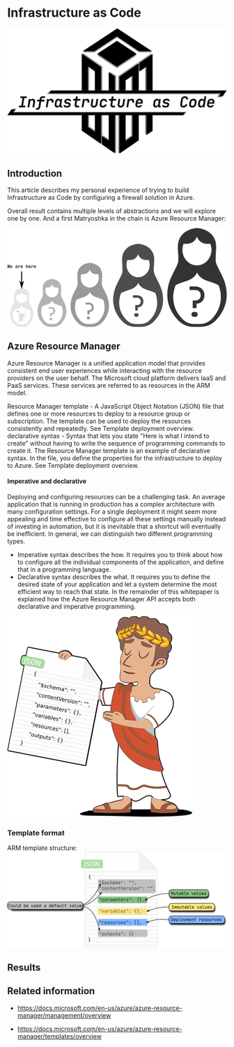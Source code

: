 # Infrastructure as Code 
![](/images/iac/logo_transparent.png)

## Introduction
This article describes my personal experience of trying to build Infrastructure as Code by configuring a firewall solution in Azure.

Overall result contains multiple levels of abstractions and we will explore one by one. And a first Matryoshka in the chain is Azure Resource Manager: 

![](/images/iac/abstraction_00.png)

## Azure Resource Manager

Azure Resource Manager is a unified application model that provides consistent end user experiences while interacting with the resource providers on the user behalf. The Microsoft cloud platform delivers IaaS and PaaS services. These services are referred to as resources in the ARM model.

Resource Manager template - A JavaScript Object Notation (JSON) file that defines one or more resources to deploy to a resource group or subscription. The template can be used to deploy the resources consistently and repeatedly. See Template deployment overview.
declarative syntax - Syntax that lets you state "Here is what I intend to create" without having to write the sequence of programming commands to create it. The Resource Manager template is an example of declarative syntax. In the file, you define the properties for the infrastructure to deploy to Azure. See Template deployment overview.

#### Imperative and declarative
Deploying and configuring resources can be a challenging task. An average application that is running in production has a complex architecture with many configuration settings. For a single deployment it might seem more appealing and time effective to configure all these settings manually instead of investing in automation, but it is inevitable that a shortcut will eventually be inefficient.
In general, we can distinguish two different programming types.
* Imperative syntax describes the how. It requires you to think about how to configure all the individual components of the application, and define that in a programming language.
* Declarative syntax describes the what. It requires you to define the desired state of your application and let a system determine the most efficient way to reach that state.
In the remainder of this whitepaper is explained how the Azure Resource Manager API accepts both declarative and imperative programming.

![](/images/iac/json_template.png)

### Template format
ARM template structure:
![](/images/iac/json_description.png)


## Results

## Related information

* https://docs.microsoft.com/en-us/azure/azure-resource-manager/management/overview

* https://docs.microsoft.com/en-us/azure/azure-resource-manager/templates/overview